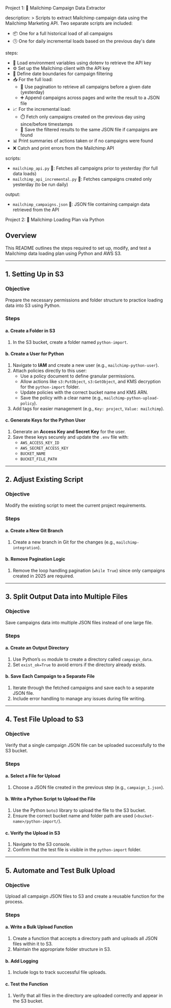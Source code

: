 Project 1: 📧 Mailchimp Campaign Data Extractor

description: >
  Scripts to extract Mailchimp campaign data using the Mailchimp Marketing API.
  Two separate scripts are included:
  - 📦 One for a full historical load of all campaigns
  - 🕒 One for daily incremental loads based on the previous day's date

steps:
  - 🔐 Load environment variables using dotenv to retrieve the API key
  - ⚙️ Set up the Mailchimp client with the API key
  - 📅 Define date boundaries for campaign filtering
  - 📥 For the full load:
      - 🔄 Use pagination to retrieve all campaigns before a given date (yesterday)
      - ➕ Append campaigns across pages and write the result to a JSON file
  - 📈 For the incremental load:
      - ⏱️ Fetch only campaigns created on the previous day using since/before timestamps
      - 💾 Save the filtered results to the same JSON file if campaigns are found
  - 📊 Print summaries of actions taken or if no campaigns were found
  - ❌ Catch and print errors from the Mailchimp API

scripts:
  - `mailchimp_api.py` 🧹: Fetches all campaigns prior to yesterday (for full data loads)
  - `mailchimp_api_incremental.py` 🔁: Fetches campaigns created only yesterday (to be run daily)

output:
  - `mailchimp_campaigns.json` 📄: JSON file containing campaign data retrieved from the API

Project 2: 📧 Mailchimp Loading Plan via Python

## Overview
This README outlines the steps required to set up, modify, and test a Mailchimp data loading plan using Python and AWS S3.

---

## 1. Setting Up in S3

### Objective
Prepare the necessary permissions and folder structure to practice loading data into S3 using Python.

### Steps

#### a. Create a Folder in S3
1. In the S3 bucket, create a folder named `python-import`.

#### b. Create a User for Python
1. Navigate to **IAM** and create a new user (e.g., `mailchimp-python-user`).
2. Attach policies directly to this user:
   - Use a policy document to define granular permissions.
   - Allow actions like `s3:PutObject`, `s3:GetObject`, and KMS decryption for the `python-import` folder.
   - Update policies with the correct bucket name and KMS ARN.
   - Save the policy with a clear name (e.g., `mailchimp-python-upload-policy`).
3. Add tags for easier management (e.g., `Key: project`, `Value: mailchimp`).

#### c. Generate Keys for the Python User
1. Generate an **Access Key and Secret Key** for the user.
2. Save these keys securely and update the `.env` file with:
   - `AWS_ACCESS_KEY_ID`
   - `AWS_SECRET_ACCESS_KEY`
   - `BUCKET_NAME`
   - `BUCKET_FILE_PATH`

---

## 2. Adjust Existing Script

### Objective
Modify the existing script to meet the current project requirements.

### Steps

#### a. Create a New Git Branch
1. Create a new branch in Git for the changes (e.g., `mailchimp-integration`).

#### b. Remove Pagination Logic
1. Remove the loop handling pagination (`while True`) since only campaigns created in 2025 are required.

---

## 3. Split Output Data into Multiple Files

### Objective
Save campaigns data into multiple JSON files instead of one large file.

### Steps

#### a. Create an Output Directory
1. Use Python’s `os` module to create a directory called `campaign_data`.
2. Set `exist_ok=True` to avoid errors if the directory already exists.

#### b. Save Each Campaign to a Separate File
1. Iterate through the fetched campaigns and save each to a separate JSON file.
2. Include error handling to manage any issues during file writing.

---

## 4. Test File Upload to S3

### Objective
Verify that a single campaign JSON file can be uploaded successfully to the S3 bucket.

### Steps

#### a. Select a File for Upload
1. Choose a JSON file created in the previous step (e.g., `campaign_1.json`).

#### b. Write a Python Script to Upload the File
1. Use the Python `boto3` library to upload the file to the S3 bucket.
2. Ensure the correct bucket name and folder path are used (`<bucket-name>/python-import/`).

#### c. Verify the Upload in S3
1. Navigate to the S3 console.
2. Confirm that the test file is visible in the `python-import` folder.

---

## 5. Automate and Test Bulk Upload

### Objective
Upload all campaign JSON files to S3 and create a reusable function for the process.

### Steps

#### a. Write a Bulk Upload Function
1. Create a function that accepts a directory path and uploads all JSON files within it to S3.
2. Maintain the appropriate folder structure in S3.

#### b. Add Logging
1. Include logs to track successful file uploads.

#### c. Test the Function
1. Verify that all files in the directory are uploaded correctly and appear in the S3 bucket.
